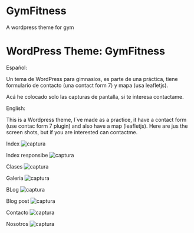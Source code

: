 # GymFitness
A wordpress theme for gym

WordPress Theme: GymFitness
==================
Español:

Un tema de WordPress para gimnasios, es parte de una práctica, tiene formulario de contacto (una contact form 7) y mapa (usa leafletjs).


Acá he colocado solo las capturas de pantalla, si te interesa contactame.

English:

This is a Wordpress theme, I´ve made as a practice, it have a contact form (use contac form 7 plugin) and also have a map (leafletjs). Here are jus the screen shots, but if you are interested can contactme.


Index
![captura](index.jpg)


Index responsibe
![captura](index-responsive.jpg)


Clases
![captura](clases.jpg)


Galeria
![captura](galeria.jpg)


BLog
![captura](blog.png)


Blog post
![captura](blog-post.png)


Contacto
![captura](contacto.png)


Nosotros
![captura](nosotros.png)
